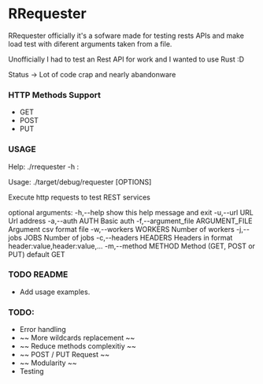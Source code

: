 # RRequester #

RRequester officially it's a sofware made for testing rests APIs and make load test with diferent arguments taken from a file.

Unofficially I had to test an Rest API for work and I wanted to use Rust :D

Status -> Lot of code crap and nearly abandonware


### HTTP Methods Support ###

* GET
* POST
* PUT

### USAGE ###

Help: ./rrequester -h :

Usage:
    ./target/debug/requester [OPTIONS]

Execute http requests to test REST services

optional arguments:
  -h,--help             show this help message and exit
  -u,--url URL          Url address
  -a,--auth AUTH        Basic auth
  -f,--argument_file ARGUMENT_FILE
                        Argument csv format file
  -w,--workers WORKERS  Number of workers
  -j,--jobs JOBS        Number of jobs
  -c,--headers HEADERS  Headers in format header:value,header:value,...
  -m,--method METHOD    Method (GET, POST or PUT) default GET




### TODO README ###

* Add usage examples.

### TODO: ###

* Error handling
* ~~ More wildcards replacement ~~
* ~~ Reduce methods complexitiy ~~
* ~~ POST / PUT Request ~~
* ~~ Modularity ~~
* Testing
